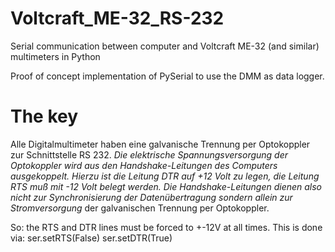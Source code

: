 # Voltcraft_ME-32_RS-232
Serial communication between computer and Voltcraft ME-32 (and similar) multimeters in Python

Proof of concept implementation of PySerial to use the DMM as data logger.

# The key
Alle Digitalmultimeter haben eine galvanische Trennung per Optokoppler zur Schnittstelle RS 232. *Die elektrische Spannungsversorgung der Optokoppler wird aus den Handshake-Leitungen des Computers ausgekoppelt. Hierzu ist die Leitung DTR auf  +12 Volt zu legen, die Leitung RTS muß mit -12 Volt belegt werden. Die Handshake-Leitungen dienen also nicht zur Synchronisierung der Datenübertragung sondern allein zur Stromversorgung* der galvanischen Trennung per Optokoppler.

So: the RTS and DTR lines must be forced to +-12V at all times. This is done via:
ser.setRTS(False)
ser.setDTR(True)
